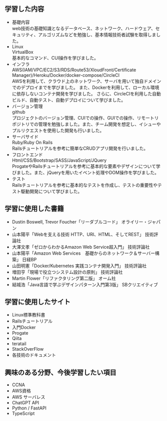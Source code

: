 ## 学習した内容
- 基礎内容<br>
web技術の基礎知識となるデータベース、ネットワーク、ハードウェア、セキュリティ、アルゴリズムなどを勉強し、基本情報技術者試験を取得しました。<br>
- Linux<br>
VirtualBox<br>
基本的なコマンド、CUI操作を学びました。<br>
- インフラ<br>
AWS(IAM/VPC/EC2/S3/RDS/Route53/XloudFront/Certificate Manager)/Heroku/Docker/docker-compose/CircleCI<br>
AWSを利用して、クラウド上のネットワーク、サーバを用いて独自ドメインでのデプロイまでを学びました。
また、Dockerを利用して、ローカル環境に依存しないコンテナ開発を学びました。
さらに、CircleCIを利用した自動ビルド、自動テスト、自動デプロイについて学びました。<br>
- バージョン管理<br>
github<br>
プロジェクトのバージョン管理、CUIでの操作、GUIでの操作、リモートリポジトリでの管理を勉強しました。また、チーム開発を想定し、イシューやプルリクエストを使用した開発も行いました。<br>
- サーバサイド<br>
Ruby/Ruby On Rails<br>
Railsチュートリアルを参考に簡単なCRUDアプリ開発を行いました。<br>
- フロントエンド<br>
Html/CSS/Bootstrap/SASS/JavaScript/JQuery<br>
ProgateやRailsチュートリアルを参考に基本的な要素やデザインについて学びました。また、jQueryを用いたイベント処理やDOM操作を学びました。<br>
- テスト<br>
Railsチュートリアルを参考に基本的なテストを作成し、テストの重要性やテスト駆動開発について学びました。<br>


## 学習に使用した書籍
- Dustin Boswell, Trevor Foucher「リーダブルコード」 オライリー・ジャパン
- 山本陽平「Webを支える技術 HTTP、URI、HTML、そしてREST」 技術評論社
- 大澤文孝「ゼロからわかるAmazon Web Service超入門」 技術評論社　
- 山本陽平「Amazon Web Services　基礎からのネットワーク＆サーバー構築」 日経BP
- 山田明憲「Docker/Kubernetes 実践コンテナ開発入門」 技術評論社
- 増田亨「現場で役立つシステム設計の原則」 技術評論社
- Martin Flower「リファクタリング第二版」 オーム社
- 結城浩「Java言語で学ぶデザインパターン入門第3版」 SBクリエイティブ

## 学習に使用したサイト
- Linux標準教科書
- Railsチュートリアル
- 入門Docker
- Progate
- Qiita
- teratail
- StackOverFlow
- 各技術のドキュメント

## 興味のある分野、今後学習したい項目
- CCNA
- AWS資格
- AWS サーバレス
- ChatGPT API
- Python / FastAPI
- TypeScript
